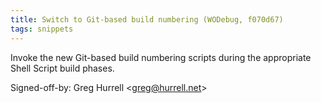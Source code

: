```yaml
---
title: Switch to Git-based build numbering (WODebug, f070d67)
tags: snippets
---
```


Invoke the new Git-based build numbering scripts during the appropriate Shell Script build phases.

Signed-off-by: Greg Hurrell &lt;greg@hurrell.net&gt;
